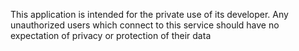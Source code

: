 This application is intended for the private use of its developer. Any unauthorized users which connect to this service should have no expectation of privacy or protection of their data


